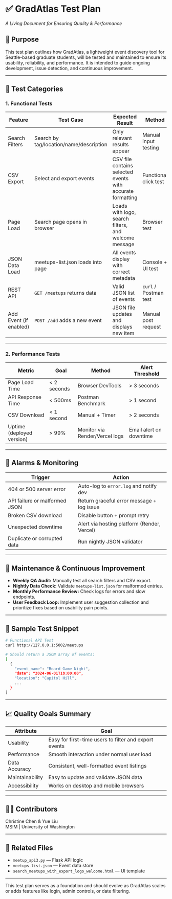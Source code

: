 
# ✅ GradAtlas Test Plan

_A Living Document for Ensuring Quality & Performance_

## 📌 Purpose

This test plan outlines how GradAtlas, a lightweight event discovery tool for Seattle-based graduate students, will be tested and maintained to ensure its usability, reliability, and performance. It is intended to guide ongoing development, issue detection, and continuous improvement.

---

## 🧪 Test Categories

### 1. Functional Tests

| Feature | Test Case | Expected Result | Method |
|--------|-----------|-----------------|--------|
| Search Filters | Search by tag/location/name/description | Only relevant results appear | Manual input testing |
| CSV Export | Select and export events | CSV file contains selected events with accurate formatting | Functional click test |
| Page Load | Search page opens in browser | Loads with logo, search filters, and welcome message | Browser test |
| JSON Data Load | meetups-list.json loads into page | All events display with correct metadata | Console + UI test |
| REST API | `GET /meetups` returns data | Valid JSON list of events | `curl` / Postman test |
| Add Event (if enabled) | `POST /add` adds a new event | JSON file updates and displays new item | Manual post request |

---

### 2. Performance Tests

| Metric | Goal | Method | Alert Threshold |
|--------|------|--------|-----------------|
| Page Load Time | < 2 seconds | Browser DevTools | > 3 seconds |
| API Response Time | < 500ms | Postman Benchmark | > 1 second |
| CSV Download | < 1 second | Manual + Timer | > 2 seconds |
| Uptime (deployed version) | > 99% | Monitor via Render/Vercel logs | Email alert on downtime |

---

## 🚨 Alarms & Monitoring

| Trigger | Action |
|--------|--------|
| 404 or 500 server error | Auto-log to `error.log` and notify dev |
| API failure or malformed JSON | Return graceful error message + log issue |
| Broken CSV download | Disable button + prompt retry |
| Unexpected downtime | Alert via hosting platform (Render, Vercel) |
| Duplicate or corrupted data | Run nightly JSON validator |

---

## 🔁 Maintenance & Continuous Improvement

- **Weekly QA Audit:** Manually test all search filters and CSV export.
- **Nightly Data Check:** Validate `meetups-list.json` for malformed entries.
- **Monthly Performance Review:** Check logs for errors and slow endpoints.
- **User Feedback Loop:** Implement user suggestion collection and prioritize fixes based on usability pain points.

---

## 🧪 Sample Test Snippet

```bash
# Functional API Test
curl http://127.0.0.1:5002/meetups

# Should return a JSON array of events:
[
  {
    "event_name": "Board Game Night",
    "date": "2024-06-01T18:00:00",
    "location": "Capitol Hill",
    ...
  }
]
```

---

## 📈 Quality Goals Summary

| Attribute | Goal |
|-----------|------|
| Usability | Easy for first-time users to filter and export events |
| Performance | Smooth interaction under normal user load |
| Data Accuracy | Consistent, well-formatted event listings |
| Maintainability | Easy to update and validate JSON data |
| Accessibility | Works on desktop and mobile browsers |

---

## 🧑‍💻 Contributors

Christine Chen & Yue Liu  
MSIM | University of Washington

---

## 📎 Related Files

- `meetup_api3.py` — Flask API logic  
- `meetups-list.json` — Event data store  
- `search_meetups_with_export_logo_welcome.html` — UI template

---

This test plan serves as a foundation and should evolve as GradAtlas scales or adds features like login, admin controls, or date filtering.
